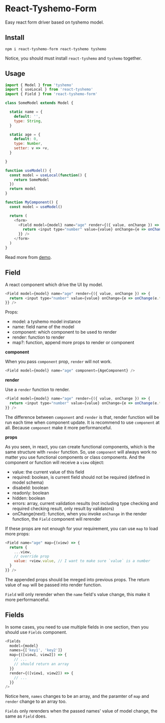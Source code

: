 # React-Tyshemo-Form

Easy react form driver based on tyshemo model.

## Install

```
npm i react-tyshemo-form react-tyshemo tyshemo
```

Notice, you should must install `react-tyshemo` and `tyshemo` together.

## Usage

```js
import { Model } from 'tyshemo'
import { useLocal } from 'react-tyshemo'
import { Field } from 'react-tyshemo-form'

class SomeModel extends Model {

  static name = {
    default: '',
    type: String,
  }

  static age = {
    default: 0,
    type: Number,
    setter: v => +v,
  }

}

function useModel() {
  const model = useLocal(function() {
    return SomeModel
  })
  return model
}

function MyComponent() {
  const model = useModel()

  return (
    <form>
      <Field model={model} name="age" render={({ value, onChange }) => {
        return <input type="number" value={value} onChange={e => onChange(e.target.value)} />
      }} />
    </form>
  )
}
```

Read more from [demo](./_demo/app.jsx).

## Field

A react component which drive the UI by model.

```js
<Field model={model} name="age" render={({ value, onChange }) => {
  return <input type="number" value={value} onChange={e => onChange(e.target.value)} />
}} />
```

Props:

- model: a tyshemo model instance
- name: field name of the model
- component: which component to be used to render
- render: function to render
- map?: function, append more props to render or component

**component**

When you pass `component` prop, `render` will not work.

```js
<Field model={model} name="age" component={AgeComponent} />
```

**render**

Use a `render` function to render.

```js
<Field model={model} name="age" render={({ value, onChange }) => {
  return <input type="number" value={value} onChange={e => onChange(e.target.value)} />
}} />
```

The difference between `component` and `render` is that, render function will be run each time when component update.
It is recommend to use `component` at all. Because `component` make it more performanceful.

**props**

As you seen, in react, you can create functional components, which is the same structure with `render` function. So, use `component` will always work no matter you use functional components or class components.
And the component or function will receive a `view` object:

- value: the current value of this field
- required: boolean, is current field should not be required (defined in model schema)
- disabeld: boolean
- readonly: boolean
- hidden: boolean
- errors: array, current validation results (not including type checking and required checking result, only result by validators)
- onChange(next): function, when you invoke `onChange` in the render function, the `Field` component will rerender

If these props are not enough for your requirement, you can use `map` to load more props:

```js
<Field name="age" map={(view) => {
  return {
    ...view,
    // override prop
    value: +view.value, // I want to make sure `value` is a number
  }
}} />
```

The appended props should be mreged into previous props. The return value of `map` will be passed into render function.

`Field` will only rerender when the `name` field's value change, this make it more performanceful.

## Fields

In some cases, you need to use multiple fields in one section, then you should use `Fields` component.

```js
<Fields
  model={model}
  names={['key1', 'key2']}
  map={([view1, view2]) => {
    // ...
    // should return an array
  }}
  render={([view1, view2]) => {
    // ...
  }}
/>
```

Notice here, `names` changes to be an array, and the paramter of `map` and `render` change to an array too.

`Fields` only rerenders when the passed names' value of model change, the same as `Field` does.

